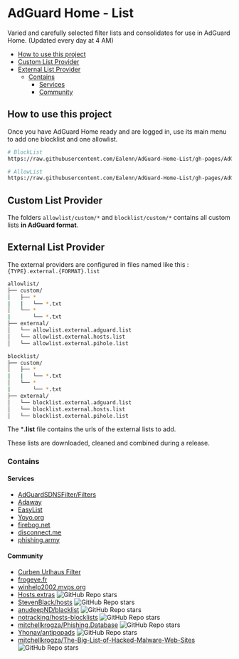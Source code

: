 # AdGuard Home - List

Varied and carefully selected filter lists and consolidates for use in AdGuard Home. (Updated every day at 4 AM)

<!-- vscode-markdown-toc -->
* [How to use this project](#Howtousethisproject)
* [Custom List Provider](#CustomListProvider)
* [External List Provider](#ExternalListProvider)
	* [Contains](#Contains)
		* [Services](#Services)
		* [Community](#Community)

<!-- vscode-markdown-toc-config
	numbering=false
	autoSave=true
	/vscode-markdown-toc-config -->
<!-- /vscode-markdown-toc -->

## <a name='Howtousethisproject'></a>How to use this project

Once you have AdGuard Home ready and are logged in, use its main menu to add one blocklist and one allowlist.

```sh
# BlockList
https://raw.githubusercontent.com/Ealenn/AdGuard-Home-List/gh-pages/AdGuard-Home-List.Block.txt

# AllowList
https://raw.githubusercontent.com/Ealenn/AdGuard-Home-List/gh-pages/AdGuard-Home-List.Allow.txt
```

## <a name='CustomListProvider'></a>Custom List Provider

The folders `allowlist/custom/*` and `blocklist/custom/*` contains all custom lists **in AdGuard format**.

## <a name='ExternalListProvider'></a>External List Provider

The external providers are configured in files named like this : `{TYPE}.external.{FORMAT}.list`

```sh
allowlist/
├── custom/
│   ├── *
|   |   └── *.txt
│   └── *
|       └── *.txt
├── external/
│   └── allowlist.external.adguard.list
│   └── allowlist.external.hosts.list
│   └── allowlist.external.pihole.list

blocklist/
├── custom/
│   ├── *
|   |   └── *.txt
│   └── *
|       └── *.txt
├── external/
│   └── blocklist.external.adguard.list
│   └── blocklist.external.hosts.list
│   └── blocklist.external.pihole.list
```

The ***.list** file contains the urls of the external lists to add.

These lists are downloaded, cleaned and combined during a release.

### <a name='Contains'></a>Contains

#### <a name='Services'></a>Services

- [AdGuardSDNSFilter/Filters](https://adguardteam.github.io/AdGuardSDNSFilter/Filters/filter.txt)
- [Adaway](https://adaway.org)
- [EasyList](https://easylist.to)
- [Yoyo.org](https://pgl.yoyo.org/adservers/)
- [firebog.net](https://firebog.net)
- [disconnect.me](https://disconnect.me)
- [phishing.army](https://phishing.army)

#### <a name='Community'></a>Community

- [Curben Urlhaus Filter](https://gitlab.com/curben/urlhaus-filter)
- [frogeye.fr](https://hostfiles.frogeye.fr/)
- [winhelp2002.mvps.org](https://winhelp2002.mvps.org)
- [Hosts.extras](https://github.com/FadeMind/hosts.extras) ![GitHub Repo stars](https://img.shields.io/github/stars/FadeMind/hosts.extras?style=flat-square)
- [StevenBlack/hosts](https://github.com/StevenBlack/hosts) ![GitHub Repo stars](https://img.shields.io/github/stars/StevenBlack/hosts?style=flat-square)
- [anudeepND/blacklist](https://github.com/anudeepND/blacklist) ![GitHub Repo stars](https://img.shields.io/github/stars/anudeepND/blacklist?style=flat-square)
- [notracking/hosts-blocklists](https://github.com/notracking/hosts-blocklists) ![GitHub Repo stars](https://img.shields.io/github/stars/notracking/hosts-blocklists?style=flat-square)
- [mitchellkrogza/Phishing.Database](https://github.com/mitchellkrogza/Phishing.Database) ![GitHub Repo stars](https://img.shields.io/github/stars/mitchellkrogza/Phishing.Database?style=flat-square)
- [Yhonay/antipopads](https://github.com/Yhonay/antipopads) ![GitHub Repo stars](https://img.shields.io/github/stars/Yhonay/antipopads?style=flat-square)
- [mitchellkrogza/The-Big-List-of-Hacked-Malware-Web-Sites](https://github.com/mitchellkrogza/The-Big-List-of-Hacked-Malware-Web-Sites) ![GitHub Repo stars](https://img.shields.io/github/stars/mitchellkrogza/The-Big-List-of-Hacked-Malware-Web-Sites?style=flat-square)